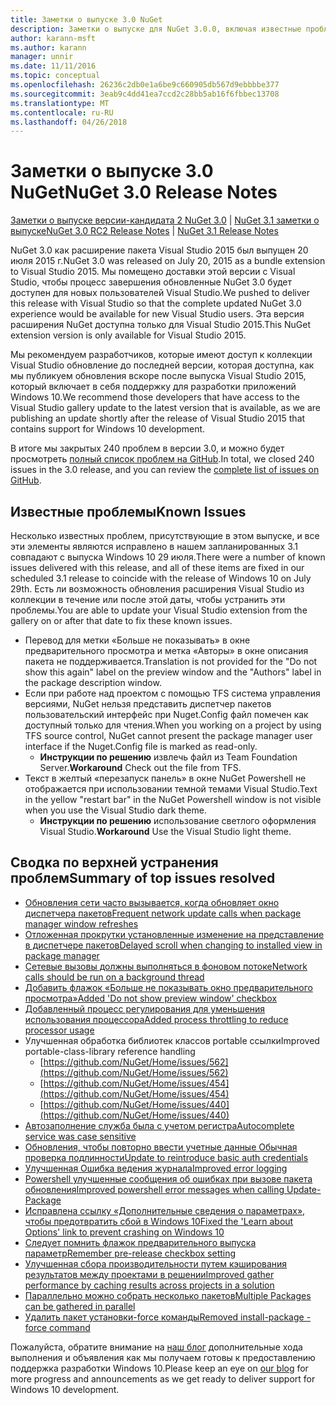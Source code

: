 ```yaml
---
title: Заметки о выпуске 3.0 NuGet
description: Заметки о выпуске для NuGet 3.0.0, включая известные проблемы, исправленные ошибки, добавленные функции и DCR.
author: karann-msft
ms.author: karann
manager: unnir
ms.date: 11/11/2016
ms.topic: conceptual
ms.openlocfilehash: 26236c2db0e1a6be9c660905db567d9ebbbbe377
ms.sourcegitcommit: 3eab9c4dd41ea7ccd2c28bb5ab16f6fbbec13708
ms.translationtype: MT
ms.contentlocale: ru-RU
ms.lasthandoff: 04/26/2018
---
```

# <a name="nuget-30-release-notes"></a><span data-ttu-id="d1284-103">Заметки о выпуске 3.0 NuGet</span><span class="sxs-lookup"><span data-stu-id="d1284-103">NuGet 3.0 Release Notes</span></span>

<span data-ttu-id="d1284-104">[Заметки о выпуске версии-кандидата 2 NuGet 3.0](../release-notes/nuget-3.0-RC2.md) | [NuGet 3.1 заметки о выпуске](../release-notes/nuget-3.1.md)</span><span class="sxs-lookup"><span data-stu-id="d1284-104">[NuGet 3.0 RC2 Release Notes](../release-notes/nuget-3.0-RC2.md) | [NuGet 3.1 Release Notes](../release-notes/nuget-3.1.md)</span></span>

<span data-ttu-id="d1284-105">NuGet 3.0 как расширение пакета Visual Studio 2015 был выпущен 20 июля 2015 г.</span><span class="sxs-lookup"><span data-stu-id="d1284-105">NuGet 3.0 was released on July 20, 2015 as a bundle extension to Visual Studio 2015.</span></span> <span data-ttu-id="d1284-106">Мы помещено доставки этой версии с Visual Studio, чтобы процесс завершения обновленные NuGet 3.0 будет доступен для новых пользователей Visual Studio.</span><span class="sxs-lookup"><span data-stu-id="d1284-106">We pushed to deliver this release with Visual Studio so that the complete updated NuGet 3.0 experience would be available for new Visual Studio users.</span></span> <span data-ttu-id="d1284-107">Эта версия расширения NuGet доступна только для Visual Studio 2015.</span><span class="sxs-lookup"><span data-stu-id="d1284-107">This NuGet extension version is only available for Visual Studio 2015.</span></span>

<span data-ttu-id="d1284-108">Мы рекомендуем разработчиков, которые имеют доступ к коллекции Visual Studio обновление до последней версии, которая доступна, как мы публикуем обновления вскоре после выпуска Visual Studio 2015, который включает в себя поддержку для разработки приложений Windows 10.</span><span class="sxs-lookup"><span data-stu-id="d1284-108">We recommend those developers that have access to the Visual Studio gallery update to the latest version that is available, as we are publishing an update shortly after the release of Visual Studio 2015 that contains support for Windows 10 development.</span></span>

<span data-ttu-id="d1284-109">В итоге мы закрытых 240 проблем в версии 3.0, и можно будет просмотреть [полный список проблем на GitHub](https://github.com/NuGet/Home/issues?q=milestone%3A3.0.0-RTM+is%3Aclosed).</span><span class="sxs-lookup"><span data-stu-id="d1284-109">In total, we closed 240 issues in the 3.0 release, and you can review the [complete list of issues on GitHub](https://github.com/NuGet/Home/issues?q=milestone%3A3.0.0-RTM+is%3Aclosed).</span></span>

## <a name="known-issues"></a><span data-ttu-id="d1284-110">Известные проблемы</span><span class="sxs-lookup"><span data-stu-id="d1284-110">Known Issues</span></span>

<span data-ttu-id="d1284-111">Несколько известных проблем, присутствующие в этом выпуске, и все эти элементы являются исправлено в нашем запланированных 3.1 совпадают с выпуска Windows 10 29 июля.</span><span class="sxs-lookup"><span data-stu-id="d1284-111">There were a number of known issues delivered with this release, and all of these items are fixed in our scheduled 3.1 release to coincide with the release of Windows 10 on July 29th.</span></span>  <span data-ttu-id="d1284-112">Есть ли возможность обновления расширения Visual Studio из коллекции в течение или после этой даты, чтобы устранить эти проблемы.</span><span class="sxs-lookup"><span data-stu-id="d1284-112">You are able to update your Visual Studio extension from the gallery on or after that date to fix these known issues.</span></span>

*  <span data-ttu-id="d1284-113">Перевод для метки «Больше не показывать» в окне предварительного просмотра и метка «Авторы» в окне описания пакета не поддерживается.</span><span class="sxs-lookup"><span data-stu-id="d1284-113">Translation is not provided for the "Do not show this again" label on the preview window and the "Authors" label in the package description window.</span></span>
*  <span data-ttu-id="d1284-114">Если при работе над проектом с помощью TFS система управления версиями, NuGet нельзя представить диспетчер пакетов пользовательский интерфейс при Nuget.Config файл помечен как доступный только для чтения.</span><span class="sxs-lookup"><span data-stu-id="d1284-114">When you working on a project by using TFS source control, NuGet cannot present the package manager user interface if the Nuget.Config file is marked as read-only.</span></span>
   * <span data-ttu-id="d1284-115">**Инструкции по решению** извлечь файл из Team Foundation Server.</span><span class="sxs-lookup"><span data-stu-id="d1284-115">**Workaround** Check out the file from TFS.</span></span>
*  <span data-ttu-id="d1284-116">Текст в желтый «перезапуск панель» в окне NuGet Powershell не отображается при использовании темной темами Visual Studio.</span><span class="sxs-lookup"><span data-stu-id="d1284-116">Text in the yellow "restart bar" in the NuGet Powershell window is not visible when you use the Visual Studio dark theme.</span></span>
   * <span data-ttu-id="d1284-117">**Инструкции по решению** использование светлого оформления Visual Studio.</span><span class="sxs-lookup"><span data-stu-id="d1284-117">**Workaround** Use the Visual Studio light theme.</span></span>


## <a name="summary-of-top-issues-resolved"></a><span data-ttu-id="d1284-118">Сводка по верхней устранения проблем</span><span class="sxs-lookup"><span data-stu-id="d1284-118">Summary of top issues resolved</span></span>

* [<span data-ttu-id="d1284-119">Обновления сети часто вызывается, когда обновляет окно диспетчера пакетов</span><span class="sxs-lookup"><span data-stu-id="d1284-119">Frequent network update calls when package manager window refreshes</span></span>](https://github.com/NuGet/Home/issues/515)
* [<span data-ttu-id="d1284-120">Отложенная прокрутки установленные изменение на представление в диспетчере пакетов</span><span class="sxs-lookup"><span data-stu-id="d1284-120">Delayed scroll when changing to installed view in package manager</span></span>](https://github.com/NuGet/Home/issues/519)
* [<span data-ttu-id="d1284-121">Сетевые вызовы должны выполняться в фоновом потоке</span><span class="sxs-lookup"><span data-stu-id="d1284-121">Network calls should be run on a background thread</span></span>](https://github.com/NuGet/Home/issues/516)
* [<span data-ttu-id="d1284-122">Добавить флажок «Больше не показывать окно предварительного просмотра»</span><span class="sxs-lookup"><span data-stu-id="d1284-122">Added 'Do not show preview window' checkbox</span></span>](https://github.com/NuGet/Home/issues/566)
* [<span data-ttu-id="d1284-123">Добавленный процесс регулирования для уменьшения использования процессора</span><span class="sxs-lookup"><span data-stu-id="d1284-123">Added process throttling to reduce processor usage</span></span>](https://github.com/NuGet/Home/issues/356)
* <span data-ttu-id="d1284-124">Улучшенная обработка библиотек классов portable ссылки</span><span class="sxs-lookup"><span data-stu-id="d1284-124">Improved portable-class-library reference handling</span></span>
    * [https://github.com/NuGet/Home/issues/562](https://github.com/NuGet/Home/issues/562)
    * [https://github.com/NuGet/Home/issues/454](https://github.com/NuGet/Home/issues/454)
    * [https://github.com/NuGet/Home/issues/440](https://github.com/NuGet/Home/issues/440)
* [<span data-ttu-id="d1284-125">Автозаполнение служба была с учетом регистра</span><span class="sxs-lookup"><span data-stu-id="d1284-125">Autocomplete service was case sensitive</span></span>](https://github.com/NuGet/Home/issues/198)
* [<span data-ttu-id="d1284-126">Обновления, чтобы повторно ввести учетные данные Обычная проверка подлинности</span><span class="sxs-lookup"><span data-stu-id="d1284-126">Update to reintroduce basic auth credentials</span></span>](https://github.com/NuGet/Home/issues/456)
* [<span data-ttu-id="d1284-127">Улучшенная Ошибка ведения журнала</span><span class="sxs-lookup"><span data-stu-id="d1284-127">Improved error logging</span></span>](https://github.com/NuGet/Home/issues/407)
* [<span data-ttu-id="d1284-128">Powershell улучшенные сообщения об ошибках при вызове пакета обновления</span><span class="sxs-lookup"><span data-stu-id="d1284-128">Improved powershell error messages when calling Update-Package</span></span>](https://github.com/NuGet/Home/issues/5)
* [<span data-ttu-id="d1284-129">Исправлена ссылку «Дополнительные сведения о параметрах», чтобы предотвратить сбой в Windows 10</span><span class="sxs-lookup"><span data-stu-id="d1284-129">Fixed the 'Learn about Options' link to prevent crashing on Windows 10</span></span>](https://github.com/NuGet/Home/issues/822)
* [<span data-ttu-id="d1284-130">Следует помнить флажок предварительного выпуска параметр</span><span class="sxs-lookup"><span data-stu-id="d1284-130">Remember pre-release checkbox setting</span></span>](https://github.com/NuGet/Home/issues/732)
* [<span data-ttu-id="d1284-131">Улучшенная сбора производительности путем кэширования результатов между проектами в решении</span><span class="sxs-lookup"><span data-stu-id="d1284-131">Improved gather performance by caching results across projects in a solution</span></span>](https://github.com/NuGet/Home/issues/721)
* [<span data-ttu-id="d1284-132">Параллельно можно собрать несколько пакетов</span><span class="sxs-lookup"><span data-stu-id="d1284-132">Multiple Packages can be gathered in parallel</span></span>](https://github.com/NuGet/Home/issues/713)
* [<span data-ttu-id="d1284-133">Удалить пакет установки-force команды</span><span class="sxs-lookup"><span data-stu-id="d1284-133">Removed install-package -force command</span></span>](https://github.com/NuGet/Home/issues/697)

<span data-ttu-id="d1284-134">Пожалуйста, обратите внимание на [наш блог](http://blog.nuget.org) дополнительные хода выполнения и объявления как мы получаем готовы к предоставлению поддержка разработки Windows 10.</span><span class="sxs-lookup"><span data-stu-id="d1284-134">Please keep an eye on [our blog](http://blog.nuget.org) for more progress and announcements as we get ready to deliver support for Windows 10 development.</span></span>